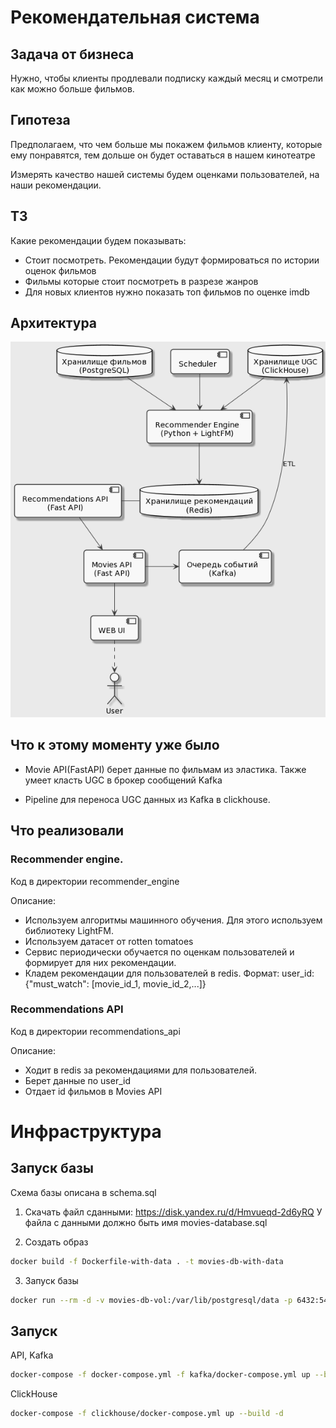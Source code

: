 # Рекомендательная система

## Задача от бизнеса
Нужно, чтобы клиенты продлевали подписку каждый месяц и смотрели как можно больше фильмов.

## Гипотеза
Предполагаем, что чем больше мы покажем фильмов клиенту, которые ему понравятся, тем дольше он будет оставаться в нашем кинотеатре

Измерять качество нашей системы будем оценками пользователей, на наши рекомендации.

## ТЗ

Какие рекомендации будем показывать:

- Стоит посмотреть.
  Рекомендации будут формироваться по истории оценок фильмов
- Фильмы которые стоит посмотреть в разрезе жанров
- Для новых клиентов нужно показать топ фильмов по оценке imdb

## Архитектура
![A test image](./architectures/architecture.png)


## Что к этому моменту уже было
- Movie API(FastAPI) берет данные по фильмам из эластика.
Также умеет класть UGC в брокер сообщений Kafka

- Pipeline для переноса UGC данных из Kafka в clickhouse.

## Что реализовали

### Recommender engine.
Код в директории recommender_engine

Описание:
- Используем алгоритмы машинного обучения.
Для этого используем библиотеку LightFM.
- Иcпользуем датасет от rotten tomatoes
- Сервис периодически обучается по оценкам пользователей и формирует для них рекомендации.
- Кладем рекомендации для пользователей в redis.
Формат: user_id: {"must_watch": [movie_id_1, movie_id_2,...]}

### Recommendations API
Код в директории recommendations_api

Описание:
- Ходит в redis за рекомендациями для пользователей.
- Берет данные по user_id
- Отдает id фильмов в Movies API



# Инфраструктура

## Запуск базы

Схема базы описана в schema.sql


1. Скачать файл сданными: https://disk.yandex.ru/d/Hmvueqd-2d6yRQ
   У файла с данными должно быть имя movies-database.sql

2. Создать образ
```bash
docker build -f Dockerfile-with-data . -t movies-db-with-data
```

3. Запуск базы
```bash
docker run --rm -d -v movies-db-vol:/var/lib/postgresql/data -p 6432:5432 --name=movies-db movies-db-with-data
```


## Запуск

API, Kafka
```bash
docker-compose -f docker-compose.yml -f kafka/docker-compose.yml up --build -d
```

ClickHouse
```bash
docker-compose -f clickhouse/docker-compose.yml up --build -d
```
